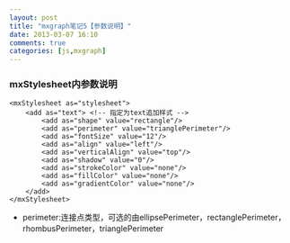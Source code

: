 ```yaml
---
layout: post
title: "mxgraph笔记5【参数说明】"
date: 2013-03-07 16:10
comments: true
categories: [js,mxgraph]
---
```

### mxStylesheet内参数说明

	<mxStylesheet as="stylesheet">
		<add as="text"> <!-- 指定为text追加样式 -->
			<add as="shape" value="rectangle"/>
			<add as="perimeter" value="trianglePerimeter"/>
			<add as="fontSize" value="12"/>
			<add as="align" value="left"/>
			<add as="verticalAlign" value="top"/>
			<add as="shadow" value="0"/>
			<add as="strokeColor" value="none"/>
			<add as="fillColor" value="none"/>
			<add as="gradientColor" value="none"/>
		</add>
	</mxStylesheet>

*	perimeter:连接点类型，可选的由ellipsePerimeter，rectanglePerimeter，rhombusPerimeter，trianglePerimeter
